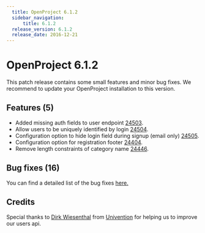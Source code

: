 ```yaml
---
  title: OpenProject 6.1.2
  sidebar_navigation:
      title: 6.1.2
  release_version: 6.1.2
  release_date: 2016-12-21
---
```



# OpenProject 6.1.2

This patch release contains some small features and minor bug fixes. We
recommend to update your OpenProject installation to this version.

## Features (5)

  - Added missing auth fields to user
    endpoint [24503](https://community.openproject.com/projects/openproject/work_packages/24503/activity).
  - Allow users to be uniquely identified by
    login [24504](https://community.openproject.com/projects/openproject/work_packages/24504/activity).
  - Configuration option to hide login field during signup (email
    only) [24505](https://community.openproject.com/projects/openproject/work_packages/24505/relations).
  - Configuration option for registration footer
    [24404](https://community.openproject.com/projects/openproject/work_packages/24404/activity).
  - Remove length constraints of category
    name [24446](https://community.openproject.com/projects/openproject/work_packages/24446/activity).

## Bug fixes (16)

You can find a detailed list of the bug
fixes [here.](https://community.openproject.com/versions/822)

## Credits

Special thanks to [Dirk Wiesenthal](https://github.com/dwiesent) from
[Univention](https://www.univention.de/) for helping us to improve our
users api.


